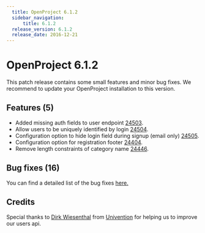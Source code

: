 ```yaml
---
  title: OpenProject 6.1.2
  sidebar_navigation:
      title: 6.1.2
  release_version: 6.1.2
  release_date: 2016-12-21
---
```



# OpenProject 6.1.2

This patch release contains some small features and minor bug fixes. We
recommend to update your OpenProject installation to this version.

## Features (5)

  - Added missing auth fields to user
    endpoint [24503](https://community.openproject.com/projects/openproject/work_packages/24503/activity).
  - Allow users to be uniquely identified by
    login [24504](https://community.openproject.com/projects/openproject/work_packages/24504/activity).
  - Configuration option to hide login field during signup (email
    only) [24505](https://community.openproject.com/projects/openproject/work_packages/24505/relations).
  - Configuration option for registration footer
    [24404](https://community.openproject.com/projects/openproject/work_packages/24404/activity).
  - Remove length constraints of category
    name [24446](https://community.openproject.com/projects/openproject/work_packages/24446/activity).

## Bug fixes (16)

You can find a detailed list of the bug
fixes [here.](https://community.openproject.com/versions/822)

## Credits

Special thanks to [Dirk Wiesenthal](https://github.com/dwiesent) from
[Univention](https://www.univention.de/) for helping us to improve our
users api.


